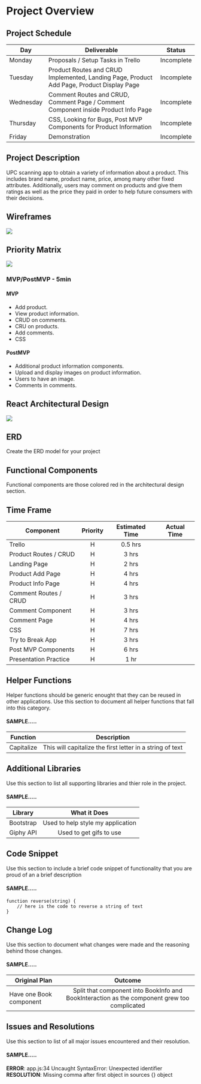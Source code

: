 # Project Overview

## Project Schedule

|  Day | Deliverable | Status
|---|---| ---|
|Monday| Proposals / Setup Tasks in Trello | Incomplete
|Tuesday| Product Routes and CRUD Implemented, Landing Page, Product Add Page, Product Display Page | Incomplete
|Wednesday| Comment Routes and CRUD, Comment Page / Comment Component inside Product Info Page | Incomplete
|Thursday| CSS, Looking for Bugs, Post MVP Components for Product Information | Incomplete
|Friday| Demonstration  | Incomplete


## Project Description

UPC scanning app to obtain a variety of information about a product. This includes
brand name, product name, price, among many other fixed attributes. Additionally, users may
comment on products and give them ratings as well as the price they paid in order to help
future consumers with their decisions.

## Wireframes

![](https://res.cloudinary.com/djderutky/image/upload/v1560621340/upc-scanner/wireframes_snaxcn.png)

## Priority Matrix

![](https://res.cloudinary.com/djderutky/image/upload/v1560621347/upc-scanner/priority-matrix_b6b9wz.png)

### MVP/PostMVP - 5min

#### MVP 

- Add product.
- View product information.
- CRUD on comments.
- CRU  on products.
- Add comments.
- CSS

#### PostMVP
- Additional product information components.
- Upload and display images on product information.
- Users to have an image.
- Comments in comments.

## React Architectural Design
![](https://res.cloudinary.com/djderutky/image/upload/v1560711732/upc-scanner/architecture_wphtyi.png)

## ERD
Create the ERD model for your project

## Functional Components
Functional components are those colored red in the architectural design section.

## Time Frame
| Component | Priority | Estimated Time | Actual Time |
| --- | :---: |  :---: | :---: |
| Trello | H | 0.5 hrs | |
| Product Routes / CRUD | H | 3 hrs | |
| Landing Page | H | 2 hrs | |
| Product Add Page | H | 4 hrs | | 
| Product Info Page | H | 4 hrs | |
| Comment Routes / CRUD | H | 3 hrs | |
| Comment Component | H | 3 hrs | |
| Comment Page | H | 4 hrs | |
| CSS | H | 7 hrs | |
| Try to Break App | H | 3 hrs | |
| Post MVP Components | H | 6 hrs | |
| Presentation Practice | H | 1 hr | |

## Helper Functions
Helper functions should be generic enought that they can be reused in other applications. Use this section to document all helper functions that fall into this category.

#### SAMPLE.....
| Function | Description | 
| --- | :---: |  
| Capitalize | This will capitalize the first letter in a string of text | 

## Additional Libraries
 Use this section to list all supporting libraries and thier role in the project. 
 
 #### SAMPLE.....
| Library | What it Does | 
| --- | :---: |  
| Bootstrap | Used to help style my application | 
| Giphy API | Used to get gifs to use | 


## Code Snippet

Use this section to include a brief code snippet of functionality that you are proud of an a brief description  

#### SAMPLE.....
```
function reverse(string) {
	// here is the code to reverse a string of text
}
```

## Change Log
 Use this section to document what changes were made and the reasoning behind those changes.  

#### SAMPLE.....
| Original Plan | Outcome | 
| --- | :---: |  
| Have one Book component | Split that component into BookInfo and BookInteraction as the component grew too complicated | 

## Issues and Resolutions
 Use this section to list of all major issues encountered and their resolution.

#### SAMPLE.....
**ERROR**: app.js:34 Uncaught SyntaxError: Unexpected identifier                                
**RESOLUTION**: Missing comma after first object in sources {} object